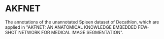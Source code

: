 # AKFNET
The annotations of the unannotated Spleen dataset of Decathlon, which are applied in "AKFNET: AN ANATOMICAL  KNOWLEDGE  EMBEDDED FEW-SHOT NETWORK  FOR MEDICAL IMAGE SEGMENTATION".  
